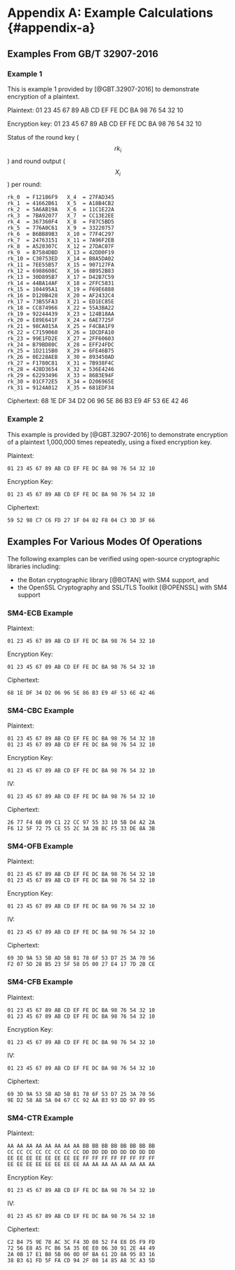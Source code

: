 # Appendix A: Example Calculations {#appendix-a}

<!-- 附录A 运算示例 -->
## Examples From GB/T 32907-2016

###  Example 1

<!-- 本部分为 SM4 分组密码算法对一组明文进行加密的运算示例。
输入明文: 01 23 45 67 89 AB CD EF FE DC BA 98 76 54 32 10
输入密钥: 01 23 45 67 89 AB CD EF FE DC BA 98 76 54 32 10
轮密钥与每轮输出状态: -->

This is example 1 provided by [@GBT.32907-2016] to demonstrate encryption of a
plaintext.

Plaintext:
    01 23 45 67 89 AB CD EF FE DC BA 98 76 54 32 10

Encryption key:
    01 23 45 67 89 AB CD EF FE DC BA 98 76 54 32 10

Status of the round key ($$rk_i$$) and round output ($$X_i$$) per round:

    rk_0  = F12186F9   X_4  = 27FAD345
    rk_1  = 41662B61   X_5  = A18B4CB2
    rk_2  = 5A6AB19A   X_6  = 11C1E22A
    rk_3  = 7BA92077   X_7  = CC13E2EE
    rk_4  = 367360F4   X_8  = F87C5BD5
    rk_5  = 776A0C61   X_9  = 33220757
    rk_6  = B6BB89B3   X_10 = 77F4C297
    rk_7  = 24763151   X_11 = 7A96F2EB
    rk_8  = A520307C   X_12 = 27DAC07F
    rk_9  = B7584DBD   X_13 = 42DD0F19
    rk_10 = C30753ED   X_14 = B8A5DA02
    rk_11 = 7EE55B57   X_15 = 907127FA
    rk_12 = 6988608C   X_16 = 8B952B83
    rk_13 = 30D895B7   X_17 = D42B7C59
    rk_14 = 44BA14AF   X_18 = 2FFC5831
    rk_15 = 104495A1   X_19 = F69E6888
    rk_16 = D120B428   X_20 = AF2432C4
    rk_17 = 73B55FA3   X_21 = ED1EC85E
    rk_18 = CC874966   X_22 = 55A3BA22
    rk_19 = 92244439   X_23 = 124B18AA
    rk_20 = E89E641F   X_24 = 6AE7725F
    rk_21 = 98CA015A   X_25 = F4CBA1F9
    rk_22 = C7159060   X_26 = 1DCDFA10
    rk_23 = 99E1FD2E   X_27 = 2FF60603
    rk_24 = B79BD80C   X_28 = EFF24FDC
    rk_25 = 1D2115B0   X_29 = 6FE46B75
    rk_26 = 0E228AEB   X_30 = 893450AD
    rk_27 = F1780C81   X_31 = 7B938F4C
    rk_28 = 428D3654   X_32 = 536E4246
    rk_29 = 62293496   X_33 = 86B3E94F
    rk_30 = 01CF72E5   X_34 = D206965E
    rk_31 = 9124A012   X_35 = 681EDF34

<!-- 输出密文: 68 1E DF 34 D2 06 96 5E 86 B3 E9 4F 53 6E 42 46 -->

Ciphertext:
    68 1E DF 34 D2 06 96 5E 86 B3 E9 4F 53 6E 42 46


### Example 2

<!-- A.2 示例 2 -->

<!-- 本部分为 SM4 分组密码算法使用固定的加密密钥，对一组明文反复加密1,000,000次的运算示例。 -->
This example is provided by [@GBT.32907-2016] to demonstrate encryption of a
plaintext 1,000,000 times repeatedly, using a fixed encryption key.

<!-- 输入明文: 01 23 45 67 89 AB CD EF FE DC BA 98 76 54 32 10 -->

Plaintext:

    01 23 45 67 89 AB CD EF FE DC BA 98 76 54 32 10

<!-- 输入密钥: 01 23 45 67 89 AB CD EF FE DC BA 98 76 54 32 10 -->

Encryption Key:

    01 23 45 67 89 AB CD EF FE DC BA 98 76 54 32 10

<!-- 输出密文: 59 52 98 C7 C6 FD 27 1F 04 02 F8 04 C3 3D 3F 66 -->

Ciphertext:

    59 52 98 C7 C6 FD 27 1F 04 02 F8 04 C3 3D 3F 66


## Examples For Various Modes Of Operations

The following examples can be verified using open-source cryptographic
libraries including:

* the Botan cryptographic library [@BOTAN] with SM4 support, and
* the OpenSSL Cryptography and SSL/TLS Toolkit [@OPENSSL] with SM4 support


### SM4-ECB Example

Plaintext:

    01 23 45 67 89 AB CD EF FE DC BA 98 76 54 32 10

Encryption Key:

    01 23 45 67 89 AB CD EF FE DC BA 98 76 54 32 10

Ciphertext:

    68 1E DF 34 D2 06 96 5E 86 B3 E9 4F 53 6E 42 46


### SM4-CBC Example

Plaintext:

    01 23 45 67 89 AB CD EF FE DC BA 98 76 54 32 10
    01 23 45 67 89 AB CD EF FE DC BA 98 76 54 32 10

Encryption Key:

    01 23 45 67 89 AB CD EF FE DC BA 98 76 54 32 10

IV:

    01 23 45 67 89 AB CD EF FE DC BA 98 76 54 32 10

Ciphertext:

    26 77 F4 6B 09 C1 22 CC 97 55 33 10 5B D4 A2 2A
    F6 12 5F 72 75 CE 55 2C 3A 2B BC F5 33 DE 8A 3B


### SM4-OFB Example

Plaintext:

    01 23 45 67 89 AB CD EF FE DC BA 98 76 54 32 10
    01 23 45 67 89 AB CD EF FE DC BA 98 76 54 32 10

Encryption Key:

    01 23 45 67 89 AB CD EF FE DC BA 98 76 54 32 10

IV:

    01 23 45 67 89 AB CD EF FE DC BA 98 76 54 32 10

Ciphertext:

    69 3D 9A 53 5B AD 5B B1 78 6F 53 D7 25 3A 70 56
    F2 07 5D 28 B5 23 5F 58 D5 00 27 E4 17 7D 2B CE


### SM4-CFB Example

Plaintext:

    01 23 45 67 89 AB CD EF FE DC BA 98 76 54 32 10
    01 23 45 67 89 AB CD EF FE DC BA 98 76 54 32 10

Encryption Key:

    01 23 45 67 89 AB CD EF FE DC BA 98 76 54 32 10

IV:

    01 23 45 67 89 AB CD EF FE DC BA 98 76 54 32 10

Ciphertext:

    69 3D 9A 53 5B AD 5B B1 78 6F 53 D7 25 3A 70 56
    9E D2 58 A8 5A 04 67 CC 92 AA B3 93 DD 97 89 95


### SM4-CTR Example

Plaintext:

    AA AA AA AA AA AA AA AA BB BB BB BB BB BB BB BB
    CC CC CC CC CC CC CC CC DD DD DD DD DD DD DD DD
    EE EE EE EE EE EE EE EE FF FF FF FF FF FF FF FF
    EE EE EE EE EE EE EE EE AA AA AA AA AA AA AA AA

Encryption Key:

    01 23 45 67 89 AB CD EF FE DC BA 98 76 54 32 10

IV:

    01 23 45 67 89 AB CD EF FE DC BA 98 76 54 32 10

Ciphertext:

    C2 B4 75 9E 78 AC 3C F4 3D 08 52 F4 E8 D5 F9 FD
    72 56 E8 A5 FC B6 5A 35 0E E0 06 30 91 2E 44 49
    2A 0B 17 E1 B8 5B 06 0D 0F BA 61 2D 8A 95 83 16
    38 B3 61 FD 5F FA CD 94 2F 08 14 85 A8 3C A3 5D
